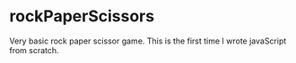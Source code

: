 # rockPaperScissors
Very basic rock paper scissor game. This is the first time I wrote javaScript from scratch. 
